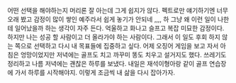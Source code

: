 어떤 선택을 해야하는지 머리론 잘 아는데 그게 쉽지가 않다. 펙트로만 얘기하기엔 너무 오래 봤고 감정이 많이 쌓인 예주라서 쉽게 놓기가 안되네 ,,,, 하 그냥 왜 이런 일이 나한테 일어났을까 하는 생각이 자주 든다. 억울하고 화나고 슬프고 복잡 미묘한 감정이다. 하지만 나는 성공 할 사람이고 더 올라가야 하는 사람이다. 그래서 이 일도 후회 하지 않는 쪽으로 선택하고 다시 내 목표들에 집중하고 싶다. 어제 오징어 게임을 보고 자서 아침은 엉망이었지만 저녁에는 골프도 치고 까꾸미 똥도 치우고 설거지도 했다. 쓰레기도 정리하고 나름 저녁에는 괜찮은 하루를 보냈다. 내일은 재석이형아랑 같이 골프 연습장에 가서 하루를 시작해야지. 이렇게 조금씩 내 삶을 다시 잡아가자.
